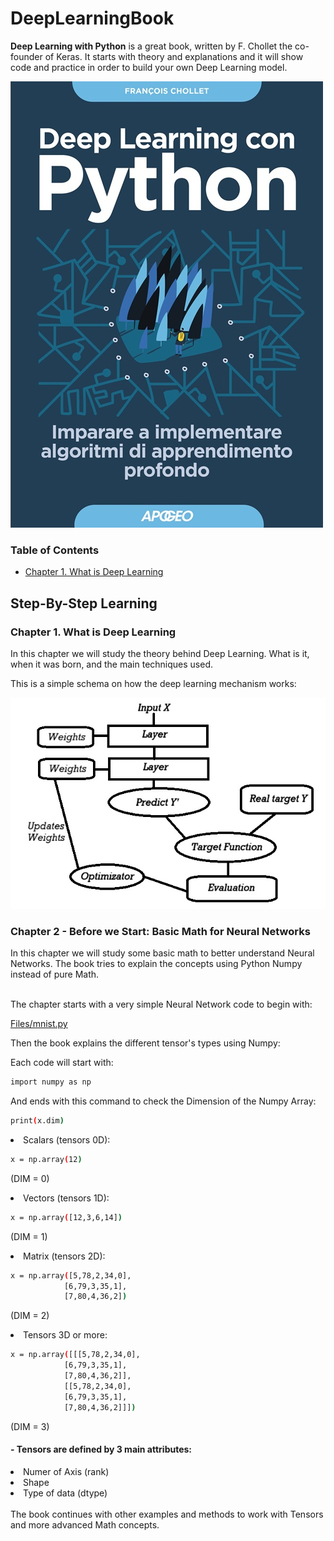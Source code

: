 # DeepLearningBook
**Deep Learning with Python** is a great book, written by F. Chollet the co-founder of Keras. It starts with theory and explanations and it will show code and practice in order to build your own Deep Learning model.

![alt text](book.jpg "Deep Learning con Python")


### Table of Contents
- [Chapter 1. What is Deep Learning](#chapter-1-what-is-deep-learning)


## Step-By-Step Learning

### Chapter 1. What is Deep Learning
In this chapter we will study the theory behind Deep Learning. What is it, when it was born, and the main techniques used.

This is a simple schema on how the deep learning mechanism works:

![alt text](dlprocess.jpg "Deep Learning Process")


### Chapter 2 - Before we Start: Basic Math for Neural Networks
In this chapter we will study some basic math to better understand Neural Networks.
The book tries to explain the concepts using Python Numpy instead of pure Math.

<br>
The chapter starts with a very simple Neural Network code to begin with:

[Files/mnist.py](files/mnist.py)

Then the book explains the different tensor's types using Numpy:

Each code will start with: 
```bash
import numpy as np
```
And ends with this command to check the Dimension of the Numpy Array: 
```bash
print(x.dim)
```

<li>Scalars (tensors 0D):</li>

```bash
x = np.array(12)
```
(DIM = 0)

<li>Vectors (tensors 1D):</li>

```bash
x = np.array([12,3,6,14])
```
(DIM = 1)

<li>Matrix (tensors 2D):</li>

```bash
x = np.array([5,78,2,34,0],
            [6,79,3,35,1],
            [7,80,4,36,2])
```
(DIM = 2)

<li>Tensors 3D or more:</li>

```bash
x = np.array([[[5,78,2,34,0],
            [6,79,3,35,1],
            [7,80,4,36,2]],
            [[5,78,2,34,0],
            [6,79,3,35,1],
            [7,80,4,36,2]]])
```
(DIM = 3)


#### - Tensors are defined by 3 main attributes:
<li>Numer of Axis (rank)</li>
<li>Shape</li>
<li>Type of data (dtype)</li>

<br>
The book continues with other examples and methods to work with Tensors and more advanced Math concepts.